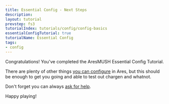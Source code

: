 ```yaml
---
title: Essential Config - Next Steps
description: 
layout: tutorial
prevstep: fs3
tutorialIndex: tutorials/config/config-basics
essentialConfigTutorial: true
tutorialName: Essential Config
tags:
- config
---
```


Congratulations!  You've completed the AresMUSH Essential Config Tutorial.  

There are plenty of other things [you can configure](/tutorials/config) in Ares, but this should be enough to get you going and able to test out chargen and whatnot.

Don't forget you can always [ask for help](/feedback.html). 

Happy playing!